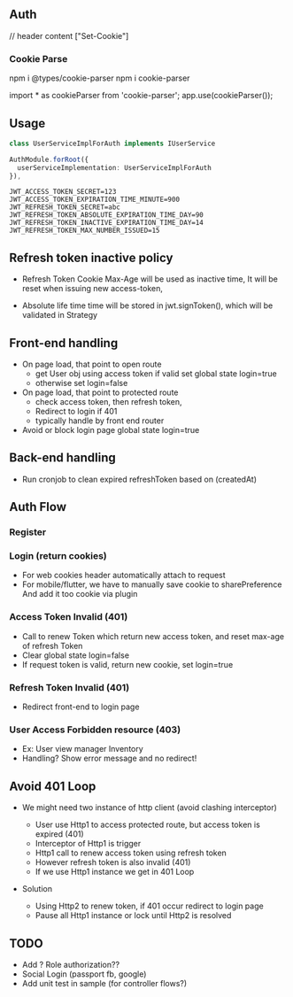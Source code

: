## Auth
// header content ["Set-Cookie"]

### Cookie Parse
npm i @types/cookie-parser
npm i cookie-parser

import * as cookieParser from 'cookie-parser';
app.use(cookieParser());


## Usage
```typescript
class UserServiceImplForAuth implements IUserService

AuthModule.forRoot({
  userServiceImplementation: UserServiceImplForAuth
}),
```

```ENV
JWT_ACCESS_TOKEN_SECRET=123
JWT_ACCESS_TOKEN_EXPIRATION_TIME_MINUTE=900
JWT_REFRESH_TOKEN_SECRET=abc
JWT_REFRESH_TOKEN_ABSOLUTE_EXPIRATION_TIME_DAY=90
JWT_REFRESH_TOKEN_INACTIVE_EXPIRATION_TIME_DAY=14
JWT_REFRESH_TOKEN_MAX_NUMBER_ISSUED=15
```


## Refresh token inactive policy
- Refresh Token Cookie Max-Age will be used as inactive time, 
  It will be reset when issuing new access-token,

- Absolute life time time will be stored in jwt.signToken(),
  which will be validated in Strategy


## Front-end handling
- On page load, that point to open route
  + get User obj using access token if valid set global state login=true
  + otherwise set login=false
- On page load, that point to protected route
  + check access token, then refresh token, 
  + Redirect to login if 401
  + typically handle by front end router
- Avoid or block login page global state login=true


## Back-end handling
- Run cronjob to clean expired refreshToken based on (createdAt)


## Auth Flow
### Register
### Login (return cookies)
- For web cookies header automatically attach to request
- For mobile/flutter, we have to manually save cookie to sharePreference 
  And add it too cookie via plugin
### Access Token Invalid (401)
- Call to renew Token which return new access token,
  and reset max-age of refresh Token
- Clear global state login=false
- If request token is valid, return new cookie, set login=true
### Refresh Token Invalid (401)
- Redirect front-end to login page
### User Access Forbidden resource (403)
- Ex: User view manager Inventory
- Handling? Show error message and no redirect!

## Avoid 401 Loop
- We might need two instance of http client (avoid clashing interceptor)
  + User use Http1 to access protected route, but access token is expired (401)
  + Interceptor of Http1 is trigger
  + Http1 call to renew access token using refresh token
  + However refresh token is also invalid (401)
  + If we use Http1 instance we get in 401 Loop

- Solution
  + Using Http2 to renew token, if 401 occur redirect to login page
  + Pause all Http1 instance or lock until Http2 is resolved

## TODO
- Add ? Role authorization??
- Social Login (passport fb, google)
- Add unit test in sample (for controller flows?)